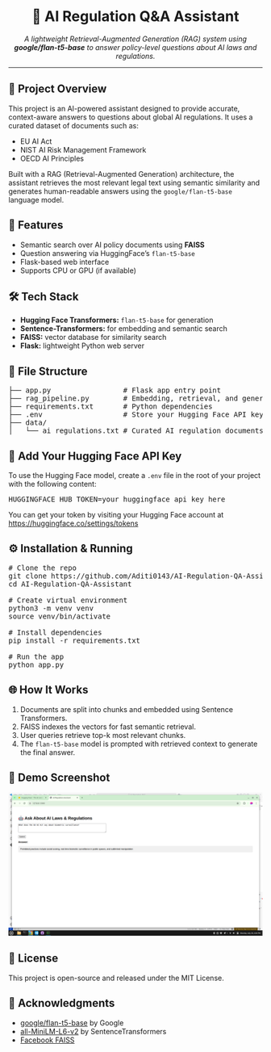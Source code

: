 <h1 align="center">🤖 AI Regulation Q&A Assistant</h1>

<p align="center">
  <em>A lightweight Retrieval-Augmented Generation (RAG) system using <strong>google/flan-t5-base</strong> to answer policy-level questions about AI laws and regulations.</em>
</p>

<hr>

<h2>📌 Project Overview</h2>
<p>
  This project is an AI-powered assistant designed to provide accurate, context-aware answers to questions about global AI regulations.
  It uses a curated dataset of documents such as:
</p>
<ul>
  <li>EU AI Act</li>
  <li>NIST AI Risk Management Framework</li>
  <li>OECD AI Principles</li>
</ul>
<p>
  Built with a RAG (Retrieval-Augmented Generation) architecture, the assistant retrieves the most relevant legal text using semantic similarity and generates human-readable answers using the <code>google/flan-t5-base</code> language model.
</p>

<h2>🚀 Features</h2>
<ul>
  <li>Semantic search over AI policy documents using <strong>FAISS</strong></li>
  <li>Question answering via HuggingFace’s <code>flan-t5-base</code></li>
  <li>Flask-based web interface</li>
  <li>Supports CPU or GPU (if available)</li>
</ul>

<h2>🛠 Tech Stack</h2>
<ul>
  <li><strong>Hugging Face Transformers:</strong> <code>flan-t5-base</code> for generation</li>
  <li><strong>Sentence-Transformers:</strong> for embedding and semantic search</li>
  <li><strong>FAISS:</strong> vector database for similarity search</li>
  <li><strong>Flask:</strong> lightweight Python web server</li>
</ul>

<h2>📂 File Structure</h2>

<pre>
├── app.py                 # Flask app entry point
├── rag_pipeline.py        # Embedding, retrieval, and generation logic
├── requirements.txt       # Python dependencies
├── .env                   # Store your Hugging Face API key here
├── data/
│   └── ai_regulations.txt # Curated AI regulation documents
</pre>

<h2>🔑 Add Your Hugging Face API Key</h2>
<p>
  To use the Hugging Face model, create a <code>.env</code> file in the root of your project with the following content:
</p>

<pre>
HUGGINGFACE_HUB_TOKEN=your_huggingface_api_key_here
</pre>

<p>
  You can get your token by visiting your Hugging Face account at 
  <a href="https://huggingface.co/settings/tokens" target="_blank">https://huggingface.co/settings/tokens</a>
</p>

<h2>⚙️ Installation & Running</h2>

<pre>
# Clone the repo
git clone https://github.com/Aditi0143/AI-Regulation-QA-Assistant
cd AI-Regulation-QA-Assistant

# Create virtual environment
python3 -m venv venv
source venv/bin/activate

# Install dependencies
pip install -r requirements.txt

# Run the app
python app.py
</pre>

<h2>🌐 How It Works</h2>
<ol>
  <li>Documents are split into chunks and embedded using Sentence Transformers.</li>
  <li>FAISS indexes the vectors for fast semantic retrieval.</li>
  <li>User queries retrieve top-k most relevant chunks.</li>
  <li>The <code>flan-t5-base</code> model is prompted with retrieved context to generate the final answer.</li>
</ol>

<h2>📸 Demo Screenshot</h2>

<pre>
<img src="https://github.com/Aditi0143/AI_Regulation_QA_Assistant/blob/main/output/sampleoutput.png" alt="App Screenshot" width="700">
</pre>

<h2>📜 License</h2>
<p>This project is open-source and released under the MIT License.</p>

<h2>🙌 Acknowledgments</h2>
<ul>
  <li><a href="https://huggingface.co/google/flan-t5-base">google/flan-t5-base</a> by Google</li>
  <li><a href="https://huggingface.co/sentence-transformers/all-MiniLM-L6-v2">all-MiniLM-L6-v2</a> by SentenceTransformers</li>
  <li><a href="https://github.com/facebookresearch/faiss">Facebook FAISS</a></li>
</ul>
